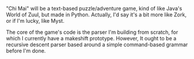 "Chi Mai" will be a text-based puzzle/adventure game, kind of like Java's World of Zuul, but made in Python. Actually, I'd say it's a bit more like Zork, or if I'm lucky, like Myst. 

The core of the game's code is the parser I'm building from scratch, for which I currently have a makeshift prototype. However, It ought to be a recursive descent parser based around a simple command-based grammar before I'm done. 
